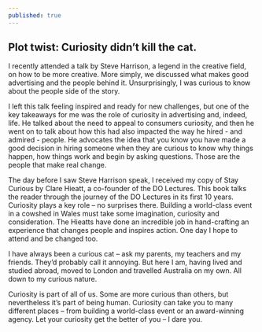 ```yaml
---
published: true
---
```

## Plot twist: Curiosity didn’t kill the cat.

I recently attended a talk by Steve Harrison, a legend in the creative field, on how to be more creative. More simply, we discussed what makes good advertising and the people behind it. Unsurprisingly, I was curious to know about the people side of the story. 

I left this talk feeling inspired and ready for new challenges, but one of the key takeaways for me was the role of curiosity in advertising and, indeed, life. He talked about the need to appeal to consumers curiosity, and then he went on to talk about how this had also impacted the way he hired - and admired - people. He advocates the idea that you know you have made a good decision in hiring someone when they are curious to know why things happen, how things work and begin by asking questions. Those are the people that make real change. 

The day before I saw Steve Harrison speak, I received my copy of Stay Curious by Clare Hieatt, a co-founder of the DO Lectures. This book talks the reader through the journey of the DO Lectures in its first 10 years. Curiosity plays a key role – no surprises there. Building a world-class event in a cowshed in Wales must take some imagination, curiosity and consideration. The Hieatts have done an incredible job in hand-crafting an experience that changes people and inspires action. One day I hope to attend and be changed too. 

I have always been a curious cat – ask my parents, my teachers and my friends. They’d probably call it annoying. But here I am, having lived and studied abroad, moved to London and travelled Australia on my own. All down to my curious nature. 

Curiosity is part of all of us. Some are more curious than others, but nevertheless it’s part of being human. Curiosity can take you to many different places – from building a world-class event or an award-winning agency. Let your curiosity get the better of you – I dare you. 

